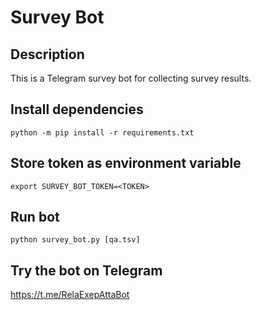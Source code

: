 # Survey Bot

## Description

This is a Telegram survey bot for collecting survey results.

## Install dependencies
```python -m pip install -r requirements.txt``` 

## Store token as environment variable
```export SURVEY_BOT_TOKEN=<TOKEN>```

## Run bot
```python survey_bot.py [qa.tsv]```

## Try the bot on Telegram
https://t.me/RelaExepAttaBot
